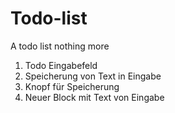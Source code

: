 # Todo-list
A todo list nothing more

1. Todo Eingabefeld
2. Speicherung von Text in Eingabe
3. Knopf für Speicherung
4. Neuer Block mit Text von Eingabe